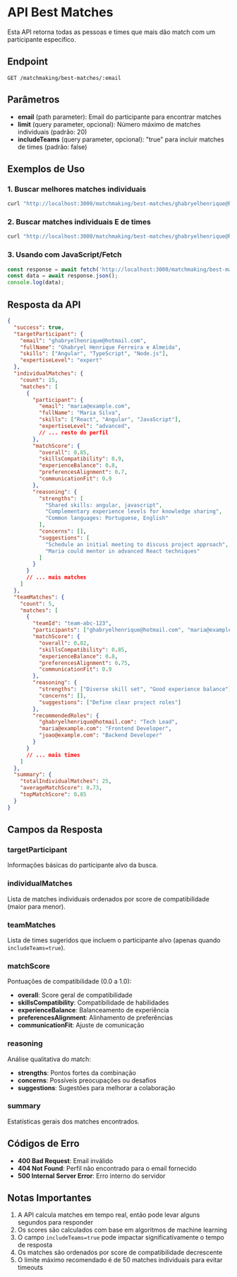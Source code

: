 # API Best Matches

Esta API retorna todas as pessoas e times que mais dão match com um participante específico.

## Endpoint

```
GET /matchmaking/best-matches/:email
```

## Parâmetros

- **email** (path parameter): Email do participante para encontrar matches
- **limit** (query parameter, opcional): Número máximo de matches individuais (padrão: 20)
- **includeTeams** (query parameter, opcional): "true" para incluir matches de times (padrão: false)

## Exemplos de Uso

### 1. Buscar melhores matches individuais
```bash
curl "http://localhost:3000/matchmaking/best-matches/ghabryelhenrique@hotmail.com?limit=10"
```

### 2. Buscar matches individuais E de times
```bash
curl "http://localhost:3000/matchmaking/best-matches/ghabryelhenrique@hotmail.com?limit=15&includeTeams=true"
```

### 3. Usando com JavaScript/Fetch
```javascript
const response = await fetch('http://localhost:3000/matchmaking/best-matches/ghabryelhenrique@hotmail.com?limit=20&includeTeams=true');
const data = await response.json();
console.log(data);
```

## Resposta da API

```json
{
  "success": true,
  "targetParticipant": {
    "email": "ghabryelhenrique@hotmail.com",
    "fullName": "Ghabryel Henrique Ferreira e Almeida",
    "skills": ["Angular", "TypeScript", "Node.js"],
    "expertiseLevel": "expert"
  },
  "individualMatches": {
    "count": 15,
    "matches": [
      {
        "participant": {
          "email": "maria@example.com",
          "fullName": "Maria Silva",
          "skills": ["React", "Angular", "JavaScript"],
          "expertiseLevel": "advanced",
          // ... resto do perfil
        },
        "matchScore": {
          "overall": 0.85,
          "skillsCompatibility": 0.9,
          "experienceBalance": 0.8,
          "preferencesAlignment": 0.7,
          "communicationFit": 0.9
        },
        "reasoning": {
          "strengths": [
            "Shared skills: angular, javascript",
            "Complementary experience levels for knowledge sharing",
            "Common languages: Portuguese, English"
          ],
          "concerns": [],
          "suggestions": [
            "Schedule an initial meeting to discuss project approach",
            "Maria could mentor in advanced React techniques"
          ]
        }
      }
      // ... mais matches
    ]
  },
  "teamMatches": {
    "count": 5,
    "matches": [
      {
        "teamId": "team-abc-123",
        "participants": ["ghabryelhenrique@hotmail.com", "maria@example.com", "joao@example.com"],
        "matchScore": {
          "overall": 0.82,
          "skillsCompatibility": 0.85,
          "experienceBalance": 0.8,
          "preferencesAlignment": 0.75,
          "communicationFit": 0.9
        },
        "reasoning": {
          "strengths": ["Diverse skill set", "Good experience balance"],
          "concerns": [],
          "suggestions": ["Define clear project roles"]
        },
        "recommendedRoles": {
          "ghabryelhenrique@hotmail.com": "Tech Lead",
          "maria@example.com": "Frontend Developer",
          "joao@example.com": "Backend Developer"
        }
      }
      // ... mais times
    ]
  },
  "summary": {
    "totalIndividualMatches": 25,
    "averageMatchScore": 0.73,
    "topMatchScore": 0.85
  }
}
```

## Campos da Resposta

### targetParticipant
Informações básicas do participante alvo da busca.

### individualMatches
Lista de matches individuais ordenados por score de compatibilidade (maior para menor).

### teamMatches
Lista de times sugeridos que incluem o participante alvo (apenas quando `includeTeams=true`).

### matchScore
Pontuações de compatibilidade (0.0 a 1.0):
- **overall**: Score geral de compatibilidade
- **skillsCompatibility**: Compatibilidade de habilidades
- **experienceBalance**: Balanceamento de experiência
- **preferencesAlignment**: Alinhamento de preferências
- **communicationFit**: Ajuste de comunicação

### reasoning
Análise qualitativa do match:
- **strengths**: Pontos fortes da combinação
- **concerns**: Possíveis preocupações ou desafios
- **suggestions**: Sugestões para melhorar a colaboração

### summary
Estatísticas gerais dos matches encontrados.

## Códigos de Erro

- **400 Bad Request**: Email inválido
- **404 Not Found**: Perfil não encontrado para o email fornecido
- **500 Internal Server Error**: Erro interno do servidor

## Notas Importantes

1. A API calcula matches em tempo real, então pode levar alguns segundos para responder
2. Os scores são calculados com base em algoritmos de machine learning
3. O campo `includeTeams=true` pode impactar significativamente o tempo de resposta
4. Os matches são ordenados por score de compatibilidade decrescente
5. O limite máximo recomendado é de 50 matches individuais para evitar timeouts